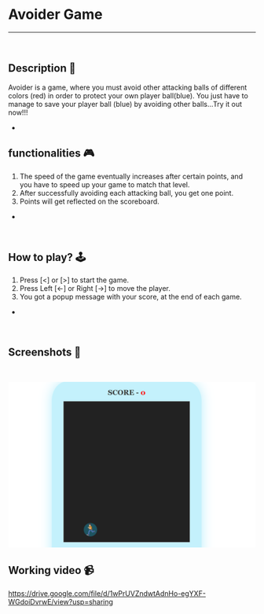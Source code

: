 # **Avoider Game** 

---

<br>

## **Description 📃**
<!-- add your game description here  -->
Avoider is a game, where you must avoid other attacking balls of different colors (red) in order to protect your own player ball(blue). You just have to manage to save your player ball (blue) by avoiding other balls...Try it out now!!!

- 

## **functionalities 🎮**
<!-- add functionalities over here -->

1. The speed of the game eventually increases after certain points, and you have to speed up your game to match that level.
2. After successfully avoiding each attacking ball, you get one point.
3. Points will get reflected on the scoreboard.
- 
<br>

## **How to play? 🕹️**
<!-- add the steps how to play games -->
1. Press [<] or [>] to start the game.
2. Press Left [←] or Right [→] to move the player.
3. You got a popup message with your score, at the end of each game.
- 

<br>

## **Screenshots 📸**

<br>
<!-- add your screenshots like this -->
<!-- ![image](url) -->

![image](../../assets/images/Avoider_Game.png)
<br>

## **Working video 📹**
<!-- add your working video over here -->
https://drive.google.com/file/d/1wPrUVZndwtAdnHo-egYXF-WGdoiDvrwE/view?usp=sharing
